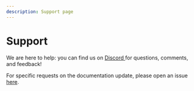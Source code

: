 ```yaml
---
description: Support page
---
```


# Support

We are here to help: you can find us on [Discord ](https://discord.gg/veAtzsYn3M)for questions, comments, and feedback!

For specific requests on the documentation update, please open an issue [here](https://github.com/crunchdao/datacrunch-notebooks/issues).

